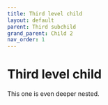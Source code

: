 ```yaml
---
title: Third level child
layout: default
parent: Third subchild
grand_parent: Child 2
nav_order: 1
---
```


# Third level child

This one is even deeper nested.
